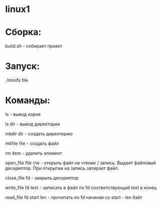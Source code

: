 # linux1

# Сборка:
build.sh - собирает проект

# Запуск:
./minifs file

# Команды:
ls - вывод корня

ls dir - вывод директории
  
mkdir dir - создать директорию

mkfile file - создать файл
  
rm item - удалить элемент
  
open_file file r/w - открыть файл на чтение / запись. Выдает файловый дескриптор. При открытии на запись затирает файл.
  
close_file fd - закрыть дескриптор
  
write_file fd text - записать в файл по fd соответствующий text в конец
  
read_file fd start len - прочитать по fd начиная со start - len байт
